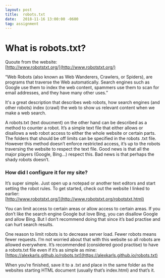 ```yaml
---
layout: post
title:  robots.txt
date:   2018-11-16 13:00:00 -0600
tag: assignment
---
```


# What is robots.txt?

Quoute from the website:<br>
[http://www.robotstxt.org/](http://www.robotstxt.org/)

“Web Robots (also known as Web Wanderers, Crawlers, or Spiders), are programs that traverse the Web automatically. Search engines such as Google use them to index the web content, spammers use them to scan for email addresses, and they have many other uses.”

It's a great description that describes web robots, how search engines (and other robots) index (crawl) the web to show us relevant content when we make a web search.

A robots.txt (text doucment) on the other hand can be described as a method to counter a robot. It’s a simple text file that either allows or disallows a web robot access to either the whole website or certain parts. The folders that should be off limits can be specified in the robots .txt file. However this method doesn’t enforce restricted access, it’s up to the robots traversing the website to respect the text file. Good news is that all the major players (Google, Bing…) respect this. Bad news is that perhaps the shady robots doesn’t. 

### How did I configure it for my site?

It’s super simple. Just open up a notepad or another text editors and start setting the robot rules. To get started, check out the website I linked to earlier:<br>
[http://www.robotstxt.org/](http://www.robotstxt.org/robotstxt.html)

You can limit access to certain areas or allow access to certain areas. If you don’t like the search engine Google but love Bing, you can disallow Google and allow Bing. But I don’t recommend doing that since it’s bad practise and can hurt search results.

One reason to limit robots is to decrease server load. Fewer robots means fewer requests. I’m not worried about that with this website so all robots are allowed everywhere. It’s recommended (considered good practise) to have a robots.txt file even if it’s as simple as mine:
[https://alexkarls.github.io/robots.txt](https://alexkarls.github.io/robots.txt)

When you’re finished, save it to a .txt and place in the same folder as the websites starting HTML document (usually that’s index.html) and that’s it.
